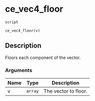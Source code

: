 # ce_vec4_floor
`script`
```gml
ce_vec4_floor(v)
```

## Description
Floors each component of the vector.

### Arguments
| Name | Type | Description |
| ---- | ---- | ----------- |
| v | `array` | The vector to floor. |